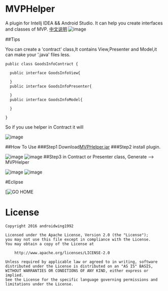 # MVPHelper
A plugin for Intellj IDEA &amp;&amp; Android Studio. It can help you create interfaces and classes of MVP.
[中文说明](https://github.com/githubwing/MVPHelper/blob/master/READMECN.MD)
![image](https://github.com/githubwing/MVPHelper/raw/master/img/mvp_presenter.gif)

##Tips

You can create a 'contract' class,It contains View,Presenter and Model,it can make your '.java' files less. 
```
public class GoodsInfoContract {
    
  public interface GoodsInfoView{

  }
  public interface GoodsInfoPresenter{

  }
  public interface GoodsInfoModel{

  }

}
```
So if you use helper in Contract it will

![image](https://github.com/githubwing/MVPHelper/raw/master/img/mvp_contract.gif)

##How To Use
###Step1
Download[MVPHelper.jar](https://github.com/githubwing/MVPHelper/raw/master/MVPHelper.jar)
###Step2
install plugin.

![image](https://github.com/githubwing/MVPHelper/raw/master/img/step-1.png)
![image](https://github.com/githubwing/MVPHelper/raw/master/img/step0.png)
##Step3
in Contract or Presenter class, Generate --> MVPHelper

![image](https://github.com/githubwing/MVPHelper/raw/master/img/step1.png)
![image](https://github.com/githubwing/MVPHelper/raw/master/img/step2.png)

#Eclipse

[![GO HOME](http://ww4.sinaimg.cn/large/5e9a81dbgw1eu90m08v86j20dw09a3yu.jpg)
# License

    Copyright 2016 androidwing1992

    Licensed under the Apache License, Version 2.0 (the "License");
    you may not use this file except in compliance with the License.
    You may obtain a copy of the License at

        http://www.apache.org/licenses/LICENSE-2.0

    Unless required by applicable law or agreed to in writing, software
    distributed under the License is distributed on an "AS IS" BASIS,
    WITHOUT WARRANTIES OR CONDITIONS OF ANY KIND, either express or implied.
    See the License for the specific language governing permissions and
    limitations under the License.


